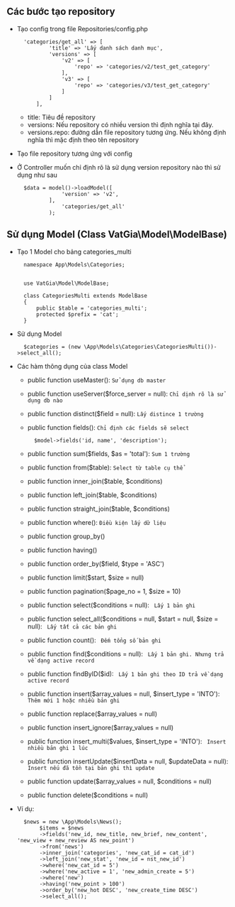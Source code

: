 ## Các bước tạo repository

- Tạo config trong file Repositories/config.php
        
        'categories/get_all' => [
                'title' => 'Lấy danh sách danh mục',
                'versions' => [
                    'v2' => [
                        'repo' => 'categories/v2/test_get_category'
                    ],
                    'v3' => [
                        'repo' => 'categories/v3/test_get_category'
                    ]
                ]
            ],

    - title: Tiêu đề repository
    - versions: Nếu repository có nhiều version thì định nghĩa tại đây. 
    - versions.repo: đường dẫn file repository tương ứng. Nếu không định nghĩa thì mặc định theo tên repository
- Tạo file repository tương ứng với config

- Ở Controller muốn chỉ định rõ là sử dụng version repository nào thì sử dụng như sau

        $data = model()->loadModel([
                    'version' => 'v2',
                ],
                    'categories/get_all'
                );

## Sử dụng Model (Class VatGia\Model\ModelBase)

- Tạo 1 Model cho bảng categories_multi

        namespace App\Models\Categories;
        
        
        use VatGia\Model\ModelBase;
        
        class CategoriesMulti extends ModelBase
        {
            public $table = 'categories_multi';
            protected $prefix = 'cat';
        }
        
- Sử dụng Model
        
        $categories = (new \App\Models\Categories\CategoriesMulti())->select_all();
        
- Các hàm thông dụng của class Model

    - public function useMaster(): ```Sử dụng db master``` 
    - public function useServer($force_server = null): ```Chỉ dịnh rõ là sử dụng db nào```
    - public function distinct($field = null): ```Lấy distince 1 trường```
    - public function fields(): ```Chỉ định các fields sẽ select```
            
            $model->fields('id, name', 'description');

    - public function sum($fields, $as = 'total'): ```Sum 1 trường```
    - public function from($table): ```Select từ table cụ thể```
    - public function inner_join($table, $conditions)
    - public function left_join($table, $conditions)
    - public function straight_join($table, $conditions)
    - public function where(): ```Điều kiện lấy dữ liệu```
    - public function group_by()
    - public function having()
    - public function order_by($field, $type = 'ASC')
    - public function limit($start, $size = null)
    - public function pagination($page_no = 1, $size = 10)
    - public function select($conditions = null): ``` Lấy 1 bản ghi```
    - public function select_all($conditions = null, $start = null, $size = null): ``` Lấy tất cả các bản ghi```
    - public function count(): ``` Đếm tổng số bản ghi```
    - public function find($conditions = null): ``` Lấy 1 bản ghi. Nhưng trả về dạng active record```
    - public function findByID($id): ``` Lấy 1 bản ghi theo ID trả về dạng active record```
    - public function insert($array_values = null, $insert_type = 'INTO'): ``` Thêm mới 1 hoặc nhiều bản ghi```
    - public function replace($array_values = null)
    - public function insert_ignore($array_values = null)
    - public function insert_multi($values, $insert_type = 'INTO'): ``` Insert nhiều bản ghi 1 lúc```
    - public function insertUpdate($insertData = null, $updateData = null): ``` Insert nếu đã tồn tại bản ghi thì update```
    - public function update($array_values = null, $conditions = null)
    - public function delete($conditions = null)
    
- Ví dụ:

        $news = new \App\Models\News();
             $items = $news
             ->fields('new_id, new_title, new_brief, new_content', 'new_view + new_review AS new_point')
             ->from('news')
             ->inner_join('categories', 'new_cat_id = cat_id')
             ->left_join('new_stat', 'new_id = nst_new_id')
             ->where('new_cat_id = 5')
             ->where('new_active = 1', 'new_admin_create = 5')
             ->where('new')
             ->having('new_point > 100')
             ->order_by('new_hot DESC', 'new_create_time DESC')
             ->select_all();
             
        